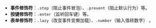 - **事件修饰符**：`.stop`（阻止事件冒泡）、`.prevent`（阻止默认行为）等。
- **按键修饰符**：`.enter`（监听回车键）等。
- **表单修饰符**：`.lazy`（改变事件变懒加载）、`.number`（输入值转数字） 。 